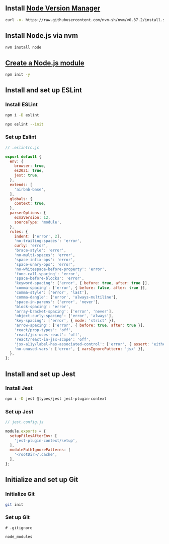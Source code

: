 ## Install [Node Version Manager](https://github.com/nvm-sh/nvm)
``` bash
curl -o- https://raw.githubusercontent.com/nvm-sh/nvm/v0.37.2/install.sh | zsh
```

## Install Node.js via nvm
``` bash
nvm install node
```

## [Create a Node.js module](https://docs.npmjs.com/creating-node-js-modules)
``` bash
npm init -y
```

## Install and set up ESLint

### Install ESLint

``` bash
npm i -D eslint

npx eslint --init
```

### Set up Eslint

``` javascript
// .eslintrc.js

export default {
  env: {
    browser: true,
    es2021: true,
    jest: true,
  },
  extends: [
    'airbnb-base',
  ],
  globals: {
    context: true,
  },
  parserOptions: {
    ecmaVersion: 12,
    sourceType: 'module',
  },
  rules: {
    indent: ['error', 2],
    'no-trailing-spaces': 'error',
    curly: 'error',
    'brace-style': 'error',
    'no-multi-spaces': 'error',
    'space-infix-ops': 'error',
    'space-unary-ops': 'error',
    'no-whitespace-before-property': 'error',
    'func-call-spacing': 'error',
    'space-before-blocks': 'error',
    'keyword-spacing': ['error', { before: true, after: true }],
    'comma-spacing': ['error', { before: false, after: true }],
    'comma-style': ['error', 'last'],
    'comma-dangle': ['error', 'always-multiline'],
    'space-in-parens': ['error', 'never'],
    'block-spacing': 'error',
    'array-bracket-spacing': ['error', 'never'],
    'object-curly-spacing': ['error', 'always'],
    'key-spacing': ['error', { mode: 'strict' }],
    'arrow-spacing': ['error', { before: true, after: true }],
    'react/prop-types': 'off',
    'react/jsx-uses-react': 'off',
    'react/react-in-jsx-scope': 'off',
    'jsx-a11y/label-has-associated-control': ['error', { assert: 'either' }],
    'no-unused-vars': ['error', { varsIgnorePattern: 'jsx' }],
  },
};

```

## Install and set up Jest

### Install Jest

``` bash
npm i -D jest @types/jest jest-plugin-context
```

### Set up Jest

``` javascript
// jest.config.js

module.exports = {
  setupFilesAfterEnv: [
    'jest-plugin-context/setup',
  ],
  modulePathIgnorePatterns: [
    '<rootDir>/.cache',
  ],
};

```

## Initialize and set up Git

### Initialize Git

``` bash
git init
```

### Set up Git

``` gitignore
# .gitignore

node_modules

```

